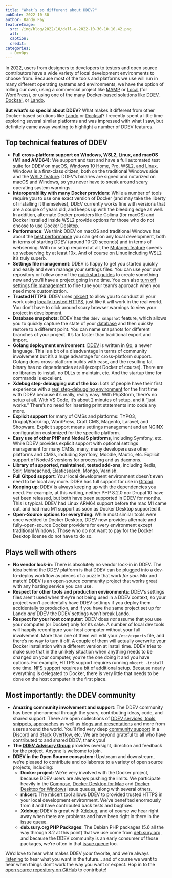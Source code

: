 ```yaml
---
title: "What’s so different about DDEV?"
pubDate: 2022-10-30
author: Randy Fay
featureImage:
  src: /img/blog/2022/10/dall-e-2022-10-30-10.10.42.png
  alt:
  caption:
  credit:
categories:
  - DevOps
---
```


In 2022, users from designers to developers to testers and open source contributors have a wide variety of local development environments to choose from. Because most of the tools and platforms we use will run in many different operating systems and environments, we have the option of rolling our own, using a commercial project like [MAMP](https://www.mamp.info/en/mamp-pro/mac/) or [Local](https://localwp.com/) (for WordPress), or using one of the many Docker-based solutions like [DDEV](http://ddev.readthedocs.io), [Docksal](https://docksal.io/), or [Lando](https://lando.dev/).

**But what’s so special about DDEV**? What makes it different from other Docker-based solutions like [Lando](https://lando.dev/) or [Docksal](https://docksal.io/)? I recently spent a little time exploring several similar platforms and was impressed with what I saw, but definitely came away wanting to highlight a number of DDEV features.

## Top technical features of DDEV

- **Full cross-platform support on Windows, WSL2, Linux, and macOS (M1 and AMD64)**: We support and test and have a full automated test suite for DDEV on [macOS, Windows 10 Home, Pro, WSL2, and Linux.](https://ddev.readthedocs.io/en/stable/#system-requirements) Windows is a first-class citizen, both on the traditional Windows side and the [WSL2 feature](https://ddev.com/ddev-local/ddev-wsl2-getting-started/). DDEV’s binaries are signed and notarized on macOS and Windows, so you never have to sneak around scary operating system warnings.
- **Interoperability with many Docker providers**: While a number of tools require you to use one exact version of Docker (and may take the liberty of installing it themselves), DDEV currently works fine with versions that are a couple of years old, and keeps up with the bleeding edge as well. In addition, alternate Docker providers like Colima (for macOS) and Docker installed inside WSL2 provide options for those who do not choose to use Docker Desktop.
- **Performance**: We think DDEV on macOS and traditional Windows has about the [best performance](https://ddev.com/ddev-local/docker-desktop-and-colima-benchmarking-on-macos/) you can get on any local development, both in terms of starting DDEV (around 10-20 seconds) and in terms of webserving. With no setup required at all, the [Mutagen feature](https://ddev.readthedocs.io/en/stable/users/install/performance/#mutagen) speeds up webserving by at least 10x. And of course on Linux including WSL2 it’s truly superb.
- **Settings file management**: DDEV is happy to get you started quickly and easily and even manage your settings files. You can use your own repository or follow one of the [quickstart guides](https://ddev.readthedocs.io/en/stable/users/cli-usage/#quickstart-guides) to create something new and you’ll have a project going in no time. You can also [turn off settings file management](https://ddev.com/ddev-local/controlling-cms-settings-files-in-ddev-local/) to fine tune your team’s approach when you need more customization.
- **Trusted HTTPS**: DDEV uses [mkcert](https://github.com/FiloSottile/mkcert) to allow you to conduct all your work using [locally trusted HTTPS](https://ddev.com/ddev-local/ddev-local-trusted-https-certificates/), just like it will work in the real world. You don’t have to click around scary browser warnings to view your project in development.
- **Database snapshots**: DDEV has the `ddev snapshot` feature, which allows you to quickly capture the state of your [database](https://ddev.readthedocs.io/en/stable/users/basics/database%5Fmanagement/) and then quickly restore to a different point. You can name snapshots for different branches of your project. It’s far faster than traditional export and import.
- **Golang deployment environment**: [DDEV](https://github.com/drud/ddev) is written in [Go](https://golang.org/), a newer language. This is a bit of a disadvantage in terms of community involvement but it’s a huge advantage for cross-platform support. Golang does cross-platform builds with ease, and the resulting fat binary has no dependencies at all (except Docker of course). There are no libraries to install, no DLLs to maintain, etc. And the startup time for commands is excellent.
- **Xdebug step-debugging out of the box**: Lots of people have their first experience with a [real step-debugging environment](https://ddev.readthedocs.io/en/latest/users/debugging-profiling/step-debugging/) for the first time with DDEV because it’s really, really easy. With PhpStorm, there’s no setup at all. With VS Code, it’s about 2 minutes of setup, and it “just works.” There’s no need for inserting print statements into code any more.
- **Explicit support** for many of CMSs and platforms: TYPO3, Drupal/Backdrop, WordPress, Craft CMS, Magento, Laravel, and Shopware. Explicit support means settings management and an NGINX configuration customized for the specific platform.
- **Easy use of other PHP and NodeJS platforms**, including Symfony, etc. While DDEV provides explicit support with optional settings management for many CMSs, many, many developers use other platforms and CMSs, including Symfony, Moodle, Mautic, etc. Explicit support of NodeJS versions for processing and as daemons.
- **Library of supported, maintained, tested add-ons**, including Redis, Solr, Memcached, Elasticsearch, Mongo, Varnish.
- **Full Gitpod support**: Your local development environment doesn’t even need to be local any more. DDEV has full support for use in [Gitpod](https://ddev.readthedocs.io/en/stable/users/install/ddev-installation/#gitpod).
- **Keeping up**: DDEV is always keeping up with the dependencies you need. For example, at this writing, neither PHP 8.2.0 nor Drupal 10 have yet been released, but both have been supported in DDEV for months. This is typical. DDEV had Linux ARM64 support before the mac M1 came out, and had mac M1 support as soon as Docker Desktop supported it.
- **Open-Source options for everything**: While most similar tools were once wedded to Docker Desktop, DDEV now provides alternate and fully-open-source Docker providers for every environment except traditional Windows. Those who do not want to pay for the Docker Desktop license do not have to do so.

## Plays well with others

- **No vendor lock-in**: There is absolutely no vendor lock-in in DDEV. The idea behind the DDEV platform is that DDEV can be plugged into a dev-to-deploy workflow as pieces of a puzzle that work _for you_. Mix and match! DDEV is an open-source community project that works great with any hosting service you can use.
- **Respect for other tools and production environments**: DDEV’s settings files aren’t used when they’re not being used in a DDEV context, so your project won’t accidentally have DDEV settings if you deploy them accidentally to production, and if you have the same project set up for Lando _and_ DDEV the DDEV settings won’t break Lando.
- **Respect for your host computer**: DDEV does _not_ assume that you use your computer (or Docker) only for its sake. A number of local dev tools will happily reconfigure your host computer without your full involvement. More than one of them will edit your `/etc/exports` file, and there’s no way to turn it off. A couple of them will actually overwrite your Docker installation with a different version at install time. DDEV tries to make sure that in the unlikely situation when anything needs to be changed on your computer, you’re the one doing it and you have options. For example, HTTPS support requires running `mkcert -install` one time. [NFS support](https://ddev.com/ddev-local/ddev-local-nfs-mounting-setup-macos/) requires a bit of additional setup. Because nearly everything is delegated to Docker, there is very little that needs to be done on the host computer in the first place.

## Most importantly: the DDEV community

- **Amazing community involvement and support**: The DDEV community has been phenomenal through the years, contributing ideas, code, and shared support. There are open collections of [DDEV services, tools, snippets, approaches](https://ddev.readthedocs.io/en/latest/users/extend/additional-services/) as well as [blogs and presentations](https://github.com/drud/awesome-ddev) and more from users around the world. You’ll find very deep [community support](https://ddev.readthedocs.io/en/stable/users/support/) in a [Discord](https://discord.gg/hCZFfAMc5k) and [Stack Overflow](https://stackoverflow.com/tags/ddev), etc. We are beyond grateful to all who have contributed to and shared DDEV, thank you!
- **The [DDEV Advisory Group](https://github.com/drud/ddev/discussions/categories/ddev-advisory-group)** provides oversight, direction and feedback for the project. Anyone is welcome to join.
- **DDEV in the Open Source ecosystem:** Upstream and downstream, we’re pleased to contribute and collaborate to a variety of open source projects, including:
  - **Docker project**: We’re very involved with the Docker project, because DDEV users are always pushing the limits. We participate heavily in the [Compose](https://github.com/docker/compose/issues), [Docker Desktop for Mac](https://github.com/docker/for-mac/issues) and [Docker Desktop for Windows](https://github.com/docker/for-win/issues) issue queues, along with several others.
  - **mkcert**: The [mkcert](https://github.com/FiloSottile/mkcert) tool allows DDEV to provided trusted HTTPS in your local development environment. We’ve benefited enormously from it and have contributed back tests and bugfixes.
  - **Xdebug**: DDEV is great with [Xdebug](https://xdebug.org/), and of course we hear right away when there are problems and have been right in there in the issue queue.
  - **deb.sury.org PHP Packages**: The Debian PHP packages (5.6 all the way through 8.2 at this point) that we use come from [deb.sury.org](https://deb.sury.org), and because the DDEV community is an early consumer of those packages, we’re often in that [issue queue](https://github.com/oerdnj/deb.sury.org/issues) too.

We’d love to hear what makes DDEV _your_ favorite, and we’re always [listening](https://ddev.readthedocs.io/en/stable/users/support/) to hear what you want in the future… and of course we want to hear when things don’t work the way you want or expect. Hop in to the [open source repository on GitHub](https://github.com/drud/ddev) to contribute!
